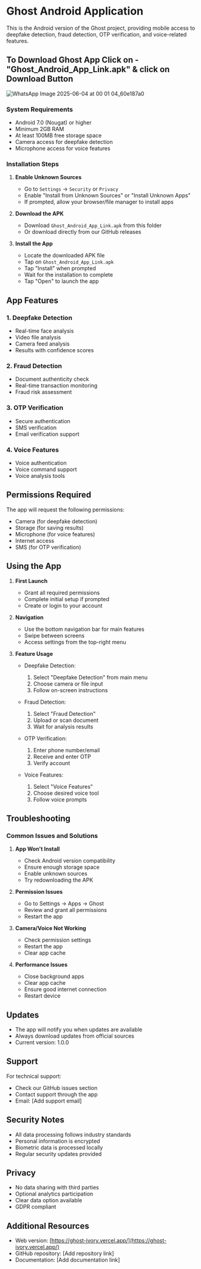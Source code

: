 # Ghost Android Application

This is the Android version of the Ghost project, providing mobile access to deepfake detection, fraud detection, OTP verification, and voice-related features.


## To Download Ghost App Click on - "Ghost_Android_App_Link.apk"  &  click on Download Button 

![WhatsApp Image 2025-06-04 at 00 01 04_60e187a0](https://github.com/user-attachments/assets/69a00e5e-9945-456c-93be-d391d85f3f2a)



### System Requirements
- Android 7.0 (Nougat) or higher
- Minimum 2GB RAM
- At least 100MB free storage space
- Camera access for deepfake detection
- Microphone access for voice features

### Installation Steps

1. **Enable Unknown Sources**
   - Go to `Settings` → `Security` or `Privacy`
   - Enable "Install from Unknown Sources" or "Install Unknown Apps"
   - If prompted, allow your browser/file manager to install apps

2. **Download the APK**
   - Download `Ghost_Android_App_Link.apk` from this folder
   - Or download directly from our GitHub releases

3. **Install the App**
   - Locate the downloaded APK file
   - Tap on `Ghost_Android_App_Link.apk`
   - Tap "Install" when prompted
   - Wait for the installation to complete
   - Tap "Open" to launch the app

## App Features

### 1. Deepfake Detection
- Real-time face analysis
- Video file analysis
- Camera feed analysis
- Results with confidence scores

### 2. Fraud Detection
- Document authenticity check
- Real-time transaction monitoring
- Fraud risk assessment

### 3. OTP Verification
- Secure authentication
- SMS verification
- Email verification support

### 4. Voice Features
- Voice authentication
- Voice command support
- Voice analysis tools

## Permissions Required

The app will request the following permissions:
- Camera (for deepfake detection)
- Storage (for saving results)
- Microphone (for voice features)
- Internet access
- SMS (for OTP verification)

## Using the App

1. **First Launch**
   - Grant all required permissions
   - Complete initial setup if prompted
   - Create or login to your account

2. **Navigation**
   - Use the bottom navigation bar for main features
   - Swipe between screens
   - Access settings from the top-right menu

3. **Feature Usage**
   - Deepfake Detection:
     1. Select "Deepfake Detection" from main menu
     2. Choose camera or file input
     3. Follow on-screen instructions
   
   - Fraud Detection:
     1. Select "Fraud Detection"
     2. Upload or scan document
     3. Wait for analysis results

   - OTP Verification:
     1. Enter phone number/email
     2. Receive and enter OTP
     3. Verify account

   - Voice Features:
     1. Select "Voice Features"
     2. Choose desired voice tool
     3. Follow voice prompts

## Troubleshooting

### Common Issues and Solutions

1. **App Won't Install**
   - Check Android version compatibility
   - Ensure enough storage space
   - Enable unknown sources
   - Try redownloading the APK

2. **Permission Issues**
   - Go to Settings → Apps → Ghost
   - Review and grant all permissions
   - Restart the app

3. **Camera/Voice Not Working**
   - Check permission settings
   - Restart the app
   - Clear app cache

4. **Performance Issues**
   - Close background apps
   - Clear app cache
   - Ensure good internet connection
   - Restart device

## Updates

- The app will notify you when updates are available
- Always download updates from official sources
- Current version: 1.0.0

## Support

For technical support:
- Check our GitHub issues section
- Contact support through the app
- Email: [Add support email]

## Security Notes

- All data processing follows industry standards
- Personal information is encrypted
- Biometric data is processed locally
- Regular security updates provided

## Privacy

- No data sharing with third parties
- Optional analytics participation
- Clear data option available
- GDPR compliant

## Additional Resources

- Web version: [https://ghost-ivory.vercel.app/](https://ghost-ivory.vercel.app/)
- GitHub repository: [Add repository link]
- Documentation: [Add documentation link]
